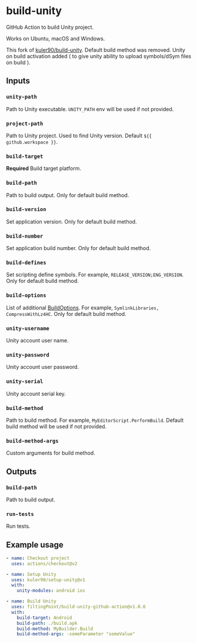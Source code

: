 # build-unity

GitHub Action to build Unity project.

Works on Ubuntu, macOS and Windows.

This fork of [kuler90/build-unity](https://github.com/kuler90/build-unity).
Default build method was removed. Unity on build activation added ( to give unity ability to upload symbols/dSym files on build ).

## Inputs

### `unity-path`

Path to Unity executable. `UNITY_PATH` env will be used if not provided.

### `project-path`

Path to Unity project. Used to find Unity version. Default `${{ github.workspace }}`.

### `build-target`

**Required** Build target platform.

### `build-path`

Path to build output. Only for default build method.

### `build-version`

Set application version. Only for default build method.

### `build-number`

Set application build number. Only for default build method.

### `build-defines`

Set scripting define symbols. For example, `RELEASE_VERSION;ENG_VERSION`. Only for default build method.

### `build-options`

List of additional [BuildOptions](https://docs.unity3d.com/ScriptReference/BuildOptions.html). For example, `SymlinkLibraries, CompressWithLz4HC`. Only for default build method.

### `unity-username`

Unity account user name.

### `unity-password`

Unity account user password.

### `unity-serial`

Unity account serial key.

### `build-method`

Path to build method. For example, `MyEditorScript.PerformBuild`. Default build method will be used if not provided.

### `build-method-args`

Custom arguments for build method.

## Outputs

### `build-path`

Path to build output.

### `run-tests`

Run tests.

## Example usage

```yaml
- name: Checkout project
  uses: actions/checkout@v2

- name: Setup Unity
  uses: kuler90/setup-unity@v1
  with:
    unity-modules: android ios

- name: Build Unity
  uses: TiltingPoint/build-unity-github-action@v1.0.6
  with:
    build-target: Android
    build-path: ./build.apk
    build-method: MyBuilder.Build
    build-method-args: -someParameter "someValue"
```